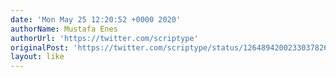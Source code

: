 ```yaml
---
date: 'Mon May 25 12:20:52 +0000 2020'
authorName: Mustafa Enes
authorUrl: 'https://twitter.com/scriptype'
originalPost: 'https://twitter.com/scriptype/status/1264894200233037826'
layout: like
---
```

